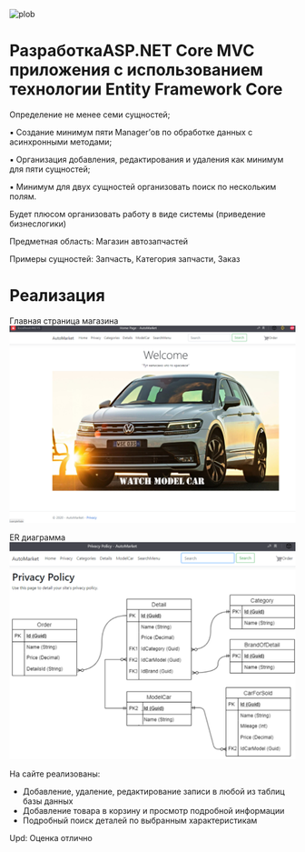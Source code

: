 ![plob](https://gitlab.com/Vladosicc/lab_ASP-NET_MVC_EFCore/badges/main/pipeline.svg)
# РазработкаASP.NET Core MVC приложения с использованием технологии Entity Framework Core
Определение не менее семи сущностей;

▪ Создание минимум пяти Manager’ов по обработке данных с
асинхронными методами;

▪ Организация добавления, редактирования и удаления как минимум
для пяти сущностей;

▪ Минимум для двух сущностей организовать поиск по нескольким
полям.

Будет плюсом организовать работу в виде системы (приведение бизнеслогики)

Предметная область: Магазин автозапчастей

Примеры сущностей: Запчасть, Категория запчасти, Заказ

# Реализация

Главная страница магазина
![plob](https://github.com/Vladosicc/lab_ASP.NET_MVC_EFCore/blob/main/image/index.png)

ER диаграмма
![plob](https://github.com/Vladosicc/lab_ASP.NET_MVC_EFCore/blob/main/image/er.png)

На сайте реализованы:
- Добавление, удаление, редактирование записи в любой из таблиц базы данных
- Добавление товара в корзину и просмотр подробной информации
- Подробный поиск деталей по выбранным характеристикам

Upd: Оценка отлично
